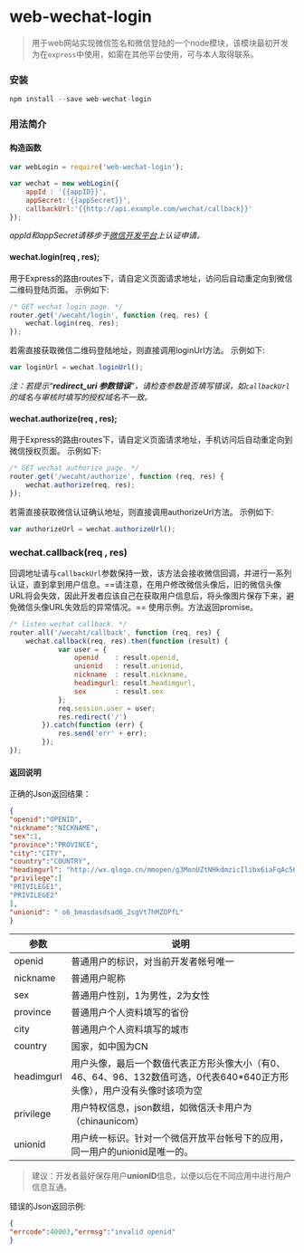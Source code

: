 # web-wechat-login

> 用于web网站实现微信签名和微信登陆的一个node模块，该模块最初开发为在`express`中使用，如需在其他平台使用，可与本人取得联系。

### 安装
```javascript
npm install --save web-wechat-login
```

### 用法简介

#### 构造函数
```javascript
var webLogin = require('web-wechat-login');

var wechat = new webLogin({
    appId : '{{appID}}',
    appSecret:'{{appSecret}}',
    callbackUrl:'{{http://api.example.com/wechat/callback}}'
});
```
*appId和appSecret请移步于[微信开发平台](https://open.weixin.qq.com/)上认证申请。*

#### wechat.login(req , res);
用于Express的路由routes下，请自定义页面请求地址，访问后自动重定向到微信二维码登陆页面。
示例如下:
```javascript
/* GET wechat login page. */
router.get('/wecaht/login', function (req, res) {
    wechat.login(req, res);
});
```
若需直接获取微信二维码登陆地址，则直接调用loginUrl方法。
示例如下:
```javascript
var loginUrl = wechat.loginUrl();
```
*注：若提示“**redirect_uri 参数错误**”，请检查参数是否填写错误，如`callbackUrl`的域名与审核时填写的授权域名不一致。*

#### wechat.authorize(req , res);
用于Express的路由routes下，请自定义页面请求地址，手机访问后自动重定向到微信授权页面。
示例如下:
```javascript
/* GET wechat authorize page. */
router.get('/wecaht/authorize', function (req, res) {
    wechat.authorize(req, res);
});
```
若需直接获取微信认证确认地址，则直接调用authorizeUrl方法。
示例如下:
```javascript
var authorizeUrl = wechat.authorizeUrl();
```

### wechat.callback(req , res)
回调地址请与`callbackUrl`参数保持一致，该方法会接收微信回调，并进行一系列认证，直到拿到用户信息。==请注意，在用户修改微信头像后，旧的微信头像URL将会失效，因此开发者应该自己在获取用户信息后，将头像图片保存下来，避免微信头像URL失效后的异常情况。==
使用示例。方法返回promise。
```javascript
/* listen wechat callback. */
router.all('/wecaht/callback', function (req, res) {
    wechat.callback(req, res).then(function (result) {
            var user = {
                openid    : result.openid,
                unionid   : result.unionid,
                nickname  : result.nickname,
                headimgurl: result.headimgurl,
                sex       : result.sex
            };
            req.session.user = user;
            res.redirect('/')
        }).catch(function (err) {
            res.send('err' + err);
        });
});
```
#### 返回说明
正确的Json返回结果：

```json
{ 
"openid":"OPENID",
"nickname":"NICKNAME",
"sex":1,
"province":"PROVINCE",
"city":"CITY",
"country":"COUNTRY",
"headimgurl": "http://wx.qlogo.cn/mmopen/g3MonUZtNHkdmzicIlibx6iaFqAc56vxLSUfpb6n5WKSYVY0ChQKkiaJSgQ1dZuTOgvLLrhJbERQQ4eMsv84eavHiaiceqxibJxCfHe/0",
"privilege":[
"PRIVILEGE1", 
"PRIVILEGE2"
],
"unionid": " o6_bmasdasdsad6_2sgVt7hMZOPfL"
}
```

参数 | 说明
---|---
openid | 普通用户的标识，对当前开发者帐号唯一
nickname | 普通用户昵称
sex | 普通用户性别，1为男性，2为女性
province | 普通用户个人资料填写的省份
city | 普通用户个人资料填写的城市
country | 国家，如中国为CN
headimgurl | 用户头像，最后一个数值代表正方形头像大小（有0、46、64、96、132数值可选，0代表640*640正方形头像），用户没有头像时该项为空
privilege | 用户特权信息，json数组，如微信沃卡用户为（chinaunicom）
unionid | 用户统一标识。针对一个微信开放平台帐号下的应用，同一用户的unionid是唯一的。
> 建议：开发者最好保存用户**unionID**信息，以便以后在不同应用中进行用户信息互通。

错误的Json返回示例:

```json
{ 
"errcode":40003,"errmsg":"invalid openid"
}
```